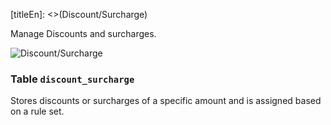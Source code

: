 [titleEn]: <>(Discount/Surcharge)

Manage Discounts and surcharges.

![Discount/Surcharge](dist/erm-shopware-core-checkout-discountsurcharge.svg)


### Table `discount_surcharge`

Stores discounts or surcharges of a specific amount and is assigned based on a rule set.


